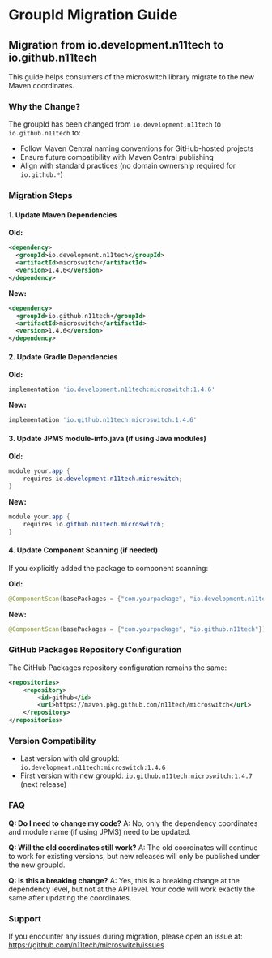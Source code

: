 # GroupId Migration Guide

## Migration from io.development.n11tech to io.github.n11tech

This guide helps consumers of the microswitch library migrate to the new Maven coordinates.

### Why the Change?

The groupId has been changed from `io.development.n11tech` to `io.github.n11tech` to:
- Follow Maven Central naming conventions for GitHub-hosted projects
- Ensure future compatibility with Maven Central publishing
- Align with standard practices (no domain ownership required for `io.github.*`)

### Migration Steps

#### 1. Update Maven Dependencies

**Old:**
```xml
<dependency>
  <groupId>io.development.n11tech</groupId>
  <artifactId>microswitch</artifactId>
  <version>1.4.6</version>
</dependency>
```

**New:**
```xml
<dependency>
  <groupId>io.github.n11tech</groupId>
  <artifactId>microswitch</artifactId>
  <version>1.4.6</version>
</dependency>
```

#### 2. Update Gradle Dependencies

**Old:**
```gradle
implementation 'io.development.n11tech:microswitch:1.4.6'
```

**New:**
```gradle
implementation 'io.github.n11tech:microswitch:1.4.6'
```

#### 3. Update JPMS module-info.java (if using Java modules)

**Old:**
```java
module your.app {
    requires io.development.n11tech.microswitch;
}
```

**New:**
```java
module your.app {
    requires io.github.n11tech.microswitch;
}
```

#### 4. Update Component Scanning (if needed)

If you explicitly added the package to component scanning:

**Old:**
```java
@ComponentScan(basePackages = {"com.yourpackage", "io.development.n11tech"})
```

**New:**
```java
@ComponentScan(basePackages = {"com.yourpackage", "io.github.n11tech"})
```

### GitHub Packages Repository Configuration

The GitHub Packages repository configuration remains the same:

```xml
<repositories>
    <repository>
        <id>github</id>
        <url>https://maven.pkg.github.com/n11tech/microswitch</url>
    </repository>
</repositories>
```

### Version Compatibility

- Last version with old groupId: `io.development.n11tech:microswitch:1.4.6`
- First version with new groupId: `io.github.n11tech:microswitch:1.4.7` (next release)

### FAQ

**Q: Do I need to change my code?**
A: No, only the dependency coordinates and module name (if using JPMS) need to be updated.

**Q: Will the old coordinates still work?**
A: The old coordinates will continue to work for existing versions, but new releases will only be published under the new groupId.

**Q: Is this a breaking change?**
A: Yes, this is a breaking change at the dependency level, but not at the API level. Your code will work exactly the same after updating the coordinates.

### Support

If you encounter any issues during migration, please open an issue at:
https://github.com/n11tech/microswitch/issues
